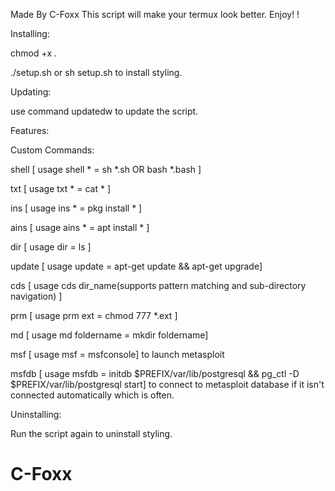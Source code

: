 Made By C-Foxx
This script will make your termux look better.
 Enjoy! !



Installing:

chmod +x *.*

./setup.sh or sh setup.sh to install styling.



Updating:

use command updatedw to update the script.



Features:


Custom Commands:

shell [ usage shell * = sh *.sh OR bash *.bash ]

txt [ usage txt * = cat * ]

ins [ usage ins * = pkg install * ]

ains [ usage ains * = apt install * ]

dir [ usage dir = ls ]

update [ usage update = apt-get update && apt-get upgrade]

cds [ usage cds dir_name(supports pattern matching and sub-directory navigation) ]

prm [ usage prm ext = chmod 777 *.ext ]

md [ usage md foldername = mkdir foldername]

msf [ usage msf = msfconsole] to launch metasploit

msfdb [ usage msfdb = initdb $PREFIX/var/lib/postgresql && pg_ctl -D $PREFIX/var/lib/postgresql start] to connect to metasploit database if it isn't connected automatically which is often.




Uninstalling:

Run the script again to uninstall styling.

# C-Foxx

